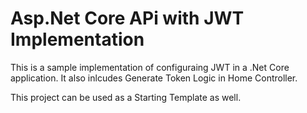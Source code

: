 # Asp.Net Core APi with JWT Implementation
This is a sample implementation of configuraing JWT in a .Net Core application. It also inlcudes Generate Token Logic in Home Controller.

This project can be used as a Starting Template as well.

